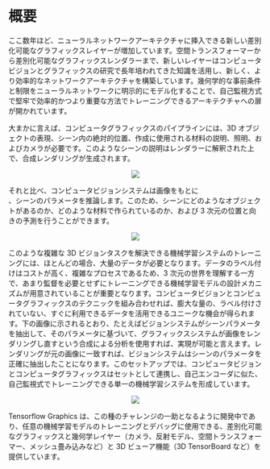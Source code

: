 # 概要

ここ数年ほど、ニューラルネットワークアーキテクチャに挿入できる新しい差別化可能なグラフィックスレイヤーが増加しています。空間トランスフォーマーから差別化可能なグラフィックスレンダラーまで、新しいレイヤーはコンピュータビジョンとグラフィックスの研究で長年培われてきた知識を活用し、新しく、より効率的なネットワークアーキテクチャを構築しています。幾何学的な事前条件と制限をニューラルネットワークに明示的にモデル化することで、自己監視方式で堅牢で効率的かつより重要な方法でトレーニングできるアーキテクチャへの扉が開かれています。

大まかに言えば、コンピュータグラフィックスのパイプラインには、3D オブジェクトの表現、シーン内の絶対的位置、作成に使用される材料の説明、照明、およびカメラが必要です。このようなシーンの説明はレンダラーに解釈された上で、合成レンダリングが生成されます。

<div align="center">   <img src="https://storage.googleapis.com/tensorflow-graphics/git/readme/graphics.jpg" class=""> </div>

それと比べ、コンピュータビジョンシステムは画像をもとに<br>、シーンのパラメータを推論します。このため、シーンにどのようなオブジェクトがあるのか、どのような材料で作られているのか、および 3 次元の位置と向きの予測を行うことができます。

<div align="center">   <img src="https://storage.googleapis.com/tensorflow-graphics/git/readme/cv.jpg" class=""> </div>

このような複雑な 3D ビジョンタスクを解決できる機械学習システムのトレーニングには、ほとんどの場合、大量のデータが必要となります。データのラベル付けはコストが高く、複雑なプロセスであるため、3 次元の世界を理解する一方で、あまり監督を必要とせずにトレーニングできる機械学習モデルの設計メカニズムが用意されていることが重要となります。コンピュータビジョンとコンピュータグラフィックスのテクニックを組み合わせれば、膨大な量の、ラベル付けされていない、すぐに利用できるデータを活用できるユニークな機会が得られます。下の画像に示されるとおり、たとえばビジョンシステムがシーンパラメータを抽出して、そのパラメータに基づいて、グラフィックスシステムが画像をレンダリングし直すという合成による分析を使用すれば、実現が可能と言えます。レンダリングが元の画像に一致すれば、ビジョンシステムはシーンのパラメータを正確に抽出したことになります。このセットアップでは、コンピュータビジョンとコンピュータグラフィックスはセットとして連携し、自己エンコーダに似た、自己監視式でトレーニングできる単一の機械学習システムを形成しています。

<div align="center">   <img src="https://storage.googleapis.com/tensorflow-graphics/git/readme/cv_graphics.jpg" class=""> </div>

Tensorflow Graphics は、この種のチャレンジの一助となるように開発中であり、任意の機械学習モデルのトレーニングとデバッグに使用できる、差別化可能なグラフィックスと幾何学レイヤー（カメラ、反射モデル、空間トランスフォーマー、メッシュ畳み込みなど）と 3D ビューア機能（3D TensorBoard など）を提供しています。
